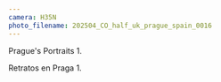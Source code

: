 ```yaml
---
camera: H35N
photo_filename: 202504_CO_half_uk_prague_spain_0016
---
```


Prague's Portraits 1.

Retratos en Praga 1.

